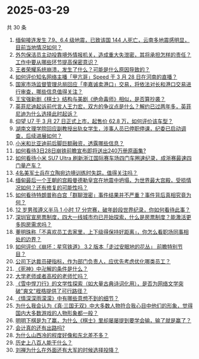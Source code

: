 # 2025-03-29

共 30 条

<!-- BEGIN ZHIHUQUESTIONS -->
<!-- 最后更新时间 Sat Mar 29 2025 02:17:30 GMT+0800 (China Standard Time) -->
1. [缅甸接连发生 7.9、6.4 级地震，已致该国 144 人死亡，云南多地震感明显，目前当地情况如何？](https://www.zhihu.com/question/1888963932565238300)
1. [外包保洁员主动投靠境外情报机关，造成重大失泄密，其将承担怎样的责任？工作中要从哪些环节提高保密意识？](https://www.zhihu.com/question/1888901710124115000)
1. [王者荣耀系统崩溃，发生了什么？可能是什么原因导致的？](https://www.zhihu.com/question/1889065612266922500)
1. [如何评价知名网络主播「甲亢哥」Speed 于 3 月 28 日在河南的直播？](https://www.zhihu.com/question/1888965447984060400)
1. [国家市场监督管理总局回应「李嘉诚卖港口」交易，将依法对长和港口交易进行审查，哪些信息值得关注？](https://www.zhihu.com/question/1889048882111017700)
1. [王宝强新剧《棋士》结构与美剧《绝命毒师》相似，是否算抄袭？](https://www.zhihu.com/question/1888624416184854300)
1. [英菲尼迪起诉前代言人王力宏，双方的争议点是什么？解约已过两年多，英菲尼迪为什么选择此时起诉？](https://www.zhihu.com/question/1888276264378397200)
1. [仰望 U7 于 3 月 27 日正式上市，起售价 62.8 万，如何评价该车型？](https://www.zhihu.com/question/1888699890990818800)
1. [湖南文理学院回应副教授出轨女学生，涉事人员已停职停课，纪委已启动调查，后续进展如何？](https://www.zhihu.com/question/1889006146125272800)
1. [小米和比亚迪前后脚巨额融资，透露哪些信息？](https://www.zhihu.com/question/1888198672535217200)
1. [如何看待3日28日崩铁前瞻宣布即将送出240万册原画集?](https://www.zhihu.com/question/1889049534849591300)
1. [如何看待小米 SU7 Ultra 刷新浙江国际赛车场四门车圈速纪录，成浙赛最速四门量产车？](https://www.zhihu.com/question/1888896330866354000)
1. [4名美军士兵在立陶宛边境训练时失踪，值得关注吗？](https://www.zhihu.com/question/1888509227649176600)
1. [缅甸最后一个王朝的宫殿曼德勒皇宫在地震中坍塌，为世界最大宫殿，受损情况如何？还有修复的可能性吗？](https://www.zhihu.com/question/1889038094277239800)
1. [如何看待特朗普称白宫「群聊泄密」事件结果并不严重？事件背后真相究竟为何？](https://www.zhihu.com/question/1888527619345080600)
1. [12 岁男孩遵义半马 1 小时 17 分完赛，破年龄段世界纪录，你如何看待此事？](https://www.zhihu.com/question/1888888903878018300)
1. [深圳官宣房票制度，四大一线城市均已开始探索，什么是房票制度？能激活更多购房需求吗？](https://www.zhihu.com/question/1888719532350207200)
1. [董明珠称「不喜欢员工去家里，上下级得保持好距离」，你怎么看职场同事相处的边界？](https://www.zhihu.com/question/1888601791404410600)
1. [如何评价《崩坏：星穹铁道》 3.2 版本「走过安眠地的花丛」 前瞻特别节目？](https://www.zhihu.com/question/15748053847)
1. [公司下达裁员硬指标，作为部门负责人，应优先考虑优化哪类员工？](https://www.zhihu.com/question/15649248309)
1. [《死神》中卍解的条件是什么？](https://www.zhihu.com/question/566537850)
1. [大学老师或者高校的老师忙吗？](https://www.zhihu.com/question/13192526421)
1. [《雪中悍刀行》的文学性探索（如大量古典诗词化用），是否为网络文学突破"爽文"桎梏提供了可行路径？](https://www.zhihu.com/question/15196763362)
1. [《情深深雨濛濛》中有哪些意想不到的细节？](https://www.zhihu.com/question/402216441)
1. [为什么我会认为《真·三国无双》中大多数人物符合我心目中他们的形象，觉得国内大多数游戏的人物形象都一般？](https://www.zhihu.com/question/494982186)
1. [明明下棋是为了赢，为什么《棋士》里却屡屡提到要学会输，输了就是赢了？](https://www.zhihu.com/question/15748517084)
1. [会计真的还有出路吗?](https://www.zhihu.com/question/656962932)
1. [为什么山西冷的程度好像和东北差不多？](https://www.zhihu.com/question/15056012615)
1. [历史上八百人能干什么？](https://www.zhihu.com/question/14904427856)
1. [刘禅为什么在外面还有大军的时候选择投降？](https://www.zhihu.com/question/12257979595)
<!-- END ZHIHUQUESTIONS -->
